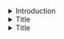 <details>
<summary>Introduction</summary>
<br>

  <img width="809" alt="image" src="https://user-images.githubusercontent.com/75510135/216740608-b9405cee-03df-4494-aaaa-61d512b5de21.png">

  
</details>


<details>
<summary>Title</summary>
<br>


  
</details>


<details>
<summary>Title</summary>
<br>


  
</details>
